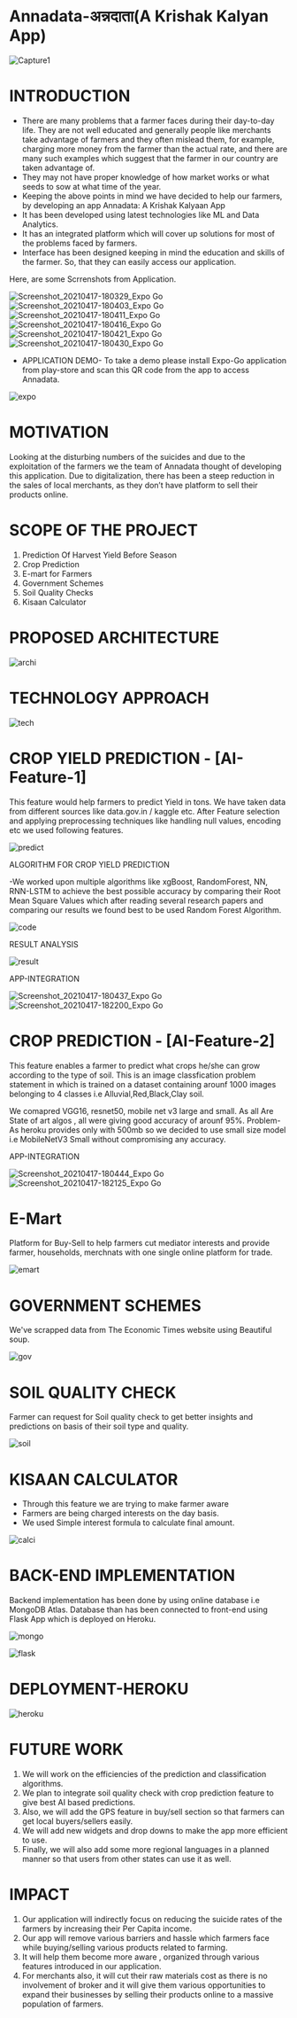 # Annadata-अन्नदाता(A Krishak Kalyan App)

![Capture1](https://user-images.githubusercontent.com/58334597/115112109-84b5f380-9fa1-11eb-84b2-c787ed1146ea.PNG)
      
 
# INTRODUCTION​
* There are many problems that a farmer faces during their day-to-day life. They are  not well educated and generally people like merchants take advantage of farmers and they often mislead them, for example, charging more money from the farmer than the actual rate, and   there are many such examples which suggest that the farmer in our country are taken advantage of. 
* They may not have proper knowledge of how market works or what seeds to sow at what time of the year.
* Keeping the above points in mind we have decided to help our farmers, by developing an app Annadata: A Krishak Kalyaan App
* It has been developed using latest technologies like ML and Data Analytics.
* It has an integrated platform which will cover up solutions for most of the problems faced by  farmers.
* Interface has been designed keeping in mind the education and skills of the farmer. So, that they can easily access our application.

Here, are some Scrrenshots from Application.

![Screenshot_20210417-180329_Expo Go](https://user-images.githubusercontent.com/58334597/115113680-1a08b600-9fa9-11eb-95a3-3d00ceca9c2e.jpg)
![Screenshot_20210417-180403_Expo Go](https://user-images.githubusercontent.com/58334597/115113730-5fc57e80-9fa9-11eb-83b0-3b2274fd1c6e.jpg)
![Screenshot_20210417-180411_Expo Go](https://user-images.githubusercontent.com/58334597/115113736-6227d880-9fa9-11eb-9e03-2b8b3e7b5545.jpg)
![Screenshot_20210417-180416_Expo Go](https://user-images.githubusercontent.com/58334597/115113737-63f19c00-9fa9-11eb-97d9-95280a383bde.jpg)
![Screenshot_20210417-180421_Expo Go](https://user-images.githubusercontent.com/58334597/115113741-648a3280-9fa9-11eb-9898-3574249c3180.jpg)
![Screenshot_20210417-180430_Expo Go](https://user-images.githubusercontent.com/58334597/115113908-46710200-9faa-11eb-9c66-f276eb77f9dc.jpg)


* APPLICATION DEMO-
To take a demo please install Expo-Go application from play-store and scan this QR code from the app to access Annadata.

![expo](https://user-images.githubusercontent.com/58334597/115113271-22f88800-9fa7-11eb-9ca2-a4af145904f6.PNG)



# MOTIVATION​
Looking at the disturbing numbers of the suicides and due to the exploitation of the farmers we the team of Annadata thought of developing this application.​
Due to digitalization, there has been a steep reduction in the sales of local merchants, as they don’t have platform to sell their products online.​


# SCOPE OF THE PROJECT​
1. Prediction Of Harvest Yield Before Season
2. Crop Prediction
3. E-mart for Farmers
4. Government Schemes
5. Soil Quality Checks
6. Kisaan Calculator

# PROPOSED ARCHITECTURE​

![archi](https://user-images.githubusercontent.com/58334597/115112324-a9f73180-9fa2-11eb-9466-f490f204383f.PNG)

# TECHNOLOGY APPROACH

![tech](https://user-images.githubusercontent.com/58334597/115112332-b4b1c680-9fa2-11eb-9621-8b823a9e64b2.PNG)


# CROP YIELD PREDICTION - [AI-Feature-1]

This feature would help farmers to predict Yield in tons. We have taken data from different sources like data.gov.in / kaggle etc. 
After Feature selection and applying preprocessing techniques like handling null values, encoding etc we used following features.

![predict](https://user-images.githubusercontent.com/58334597/115112442-3a357680-9fa3-11eb-8448-51f13ca2a881.PNG)


ALGORITHM FOR CROP YIELD PREDICTION

-We worked upon multiple algorithms like xgBoost, RandomForest, NN, RNN-LSTM to achieve the best possible accuracy by comparing their Root Mean Square Values which after reading several research papers and comparing our results we found best to be used Random Forest Algorithm.

![code](https://user-images.githubusercontent.com/58334597/115112511-79fc5e00-9fa3-11eb-8414-ceeda1d89289.PNG)

RESULT ANALYSIS​

![result](https://user-images.githubusercontent.com/58334597/115112551-add78380-9fa3-11eb-9d6a-37bbb95ed7e8.PNG)


APP-INTEGRATION

![Screenshot_20210417-180437_Expo Go](https://user-images.githubusercontent.com/58334597/115113751-74a21200-9fa9-11eb-83d6-7dcf77ceacf6.jpg)
![Screenshot_20210417-182200_Expo Go](https://user-images.githubusercontent.com/58334597/115113890-2ccfba80-9faa-11eb-9491-f05c90fed65e.jpg)




# CROP PREDICTION - [AI-Feature-2]

This feature enables a farmer to predict what crops he/she can grow according to the type of soil.
This is an image classfication problem statement in which is trained on a dataset containing arounf 1000 images belonging to 4 classes i.e Alluvial,Red,Black,Clay soil.

We comapred VGG16, resnet50, mobile net v3 large and small. As all Are State of art algos , all were giving good accuracy of arounf 95%. 
Problem- As heroku provides only with 500mb so we decided to use small size model i.e MobileNetV3 Small without compromising any accuracy.

APP-INTEGRATION

![Screenshot_20210417-180444_Expo Go](https://user-images.githubusercontent.com/58334597/115113756-79ff5c80-9fa9-11eb-82ab-1efc5ff41d16.jpg)
![Screenshot_20210417-182125_Expo Go](https://user-images.githubusercontent.com/58334597/115113892-30fbd800-9faa-11eb-87ab-0ab3cf2f0d1f.jpg)



# E-Mart

Platform for Buy-Sell to help farmers cut mediator interests and provide farmer, households, merchnats with one single online platform for trade.


![emart](https://user-images.githubusercontent.com/58334597/115112797-d744df00-9fa4-11eb-9afe-024d0178ec49.PNG)


# GOVERNMENT SCHEMES​
We've scrapped data from The Economic Times website using Beautiful soup.

![gov](https://user-images.githubusercontent.com/58334597/115113105-293a3480-9fa6-11eb-8f9e-2df407eafc47.PNG)


# SOIL QUALITY CHECK​

Farmer can request for Soil quality check to get better insights and predictions on  basis of their soil type and quality.

![soil](https://user-images.githubusercontent.com/58334597/115113095-22132680-9fa6-11eb-9103-2b0e6921ada2.PNG)


# KISAAN CALCULATOR​
* Through this feature we are trying to make farmer aware​
* Farmers are being charged interests on the day basis.​
* We used Simple interest formula to calculate final amount.

![calci](https://user-images.githubusercontent.com/58334597/115113089-1b84af00-9fa6-11eb-8775-700a6384ebbf.PNG)


# BACK-END IMPLEMENTATION​
Backend implementation has been done by using online database i.e MongoDB Atlas. Database than has been connected to front-end using Flask App which is deployed on Heroku.

![mongo](https://user-images.githubusercontent.com/58334597/115113080-1162b080-9fa6-11eb-919b-ce27f11fee42.PNG)

![flask](https://user-images.githubusercontent.com/58334597/115113084-16276480-9fa6-11eb-8f9c-e95b3819c278.PNG)


# DEPLOYMENT-HEROKU​


![heroku](https://user-images.githubusercontent.com/58334597/115113069-0871df00-9fa6-11eb-867d-ede3f7d58de0.PNG)



# FUTURE WORK​

1. We will work on the efficiencies of the prediction and classification algorithms. ​
2. We plan to integrate soil quality check with crop prediction feature to give best AI based predictions.
3. Also, we will add the GPS feature in buy/sell section so that farmers can get local buyers/sellers easily.​
4. We will add new widgets and drop downs to make the app more efficient to use.​
5. Finally, we will also add some more regional languages in a planned manner so that users from other states can use it as well. 


# IMPACT​

1. Our application will indirectly focus on reducing the suicide rates of the farmers by increasing their Per Capita income.​
2. Our app will remove various barriers and hassle which farmers face while buying/selling various products related to farming.​
3. It will help them become more aware , organized through various features introduced in our application.​
4. For merchants also, it will cut their raw materials cost as there is no involvement of broker and it will give them various opportunities to expand their businesses by selling their products online to a massive population of farmers.



